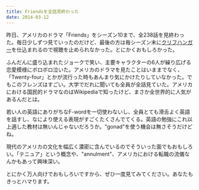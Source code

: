 ```yaml
---
title: Friendsを全話見終わった
date: 2014-03-12
---
```


昨日、アメリカのドラマ「Friends」をシーズン10まで、全238話を見終わった。毎日少しずつ見ていったのだけど、最後の方は毎シーズン末に[クリフハンガー](http://ja.wikipedia.org/wiki/%E3%82%AF%E3%83%AA%E3%83%95%E3%83%8F%E3%83%B3%E3%82%AC%E3%83%BC_%28%E3%83%97%E3%83%AD%E3%83%83%E3%83%88%29)を仕込まれるので視聴を止められなかった。とにかくおもしろかった。

ふんだんに盛り込まれたジョークで笑い、主要キャラクターの6人が繰り広げる恋愛模様にボロボロ泣いた。アメリカのドラマを見たことはいままでなく、「Twenty-four」とかが流行った時もあんまり気にかけたりしていなかった。でもこのフレンズはすごい。大学でだれに聞いても全員が全話見ていた。アメリカにおける国民的ドラマなのはWikipediaで知ったけど、まさか全世界的に人気があるんだとは。

若い人の英語にありがちなF-wordを一切使わないし、全員とても滑舌よく英語を話すし、なにより使える表現がすごくたくさんでてくる。英語の勉強にこれ以上適した教材は無いんじゃないだろうか。"gonad"を使う機会は無さそうだけどね。

現代のアメリカの文化を幅広く濃密に含んでいるのでそういった面でもおもしろい。「テニュア」という概念や、"annulment"、アメリカにおける転職の流儀なんかもあって興味深い。

とにかく万人向けでおもしろいですから、ぜひ一度見てみてください。あなたもきっとハマります。
